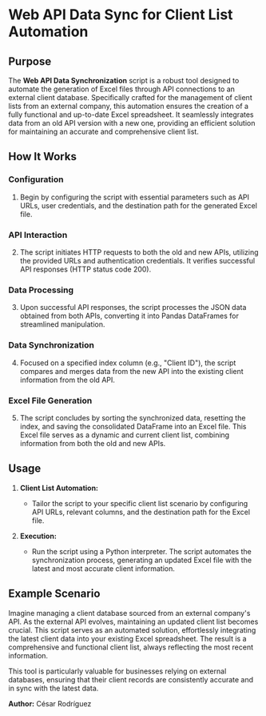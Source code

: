 # Web API Data Sync for Client List Automation

## Purpose

The **Web API Data Synchronization** script is a robust tool designed to automate the generation of Excel files through API connections to an external client database. Specifically crafted for the management of client lists from an external company, this automation ensures the creation of a fully functional and up-to-date Excel spreadsheet. It seamlessly integrates data from an old API version with a new one, providing an efficient solution for maintaining an accurate and comprehensive client list.

## How It Works

### Configuration

1. Begin by configuring the script with essential parameters such as API URLs, user credentials, and the destination path for the generated Excel file.

### API Interaction

2. The script initiates HTTP requests to both the old and new APIs, utilizing the provided URLs and authentication credentials. It verifies successful API responses (HTTP status code 200).

### Data Processing

3. Upon successful API responses, the script processes the JSON data obtained from both APIs, converting it into Pandas DataFrames for streamlined manipulation.

### Data Synchronization

4. Focused on a specified index column (e.g., "Client ID"), the script compares and merges data from the new API into the existing client information from the old API.

### Excel File Generation

5. The script concludes by sorting the synchronized data, resetting the index, and saving the consolidated DataFrame into an Excel file. This Excel file serves as a dynamic and current client list, combining information from both the old and new APIs.

## Usage

1. **Client List Automation:**
   - Tailor the script to your specific client list scenario by configuring API URLs, relevant columns, and the destination path for the Excel file.

2. **Execution:**
   - Run the script using a Python interpreter. The script automates the synchronization process, generating an updated Excel file with the latest and most accurate client information.

## Example Scenario

Imagine managing a client database sourced from an external company's API. As the external API evolves, maintaining an updated client list becomes crucial. This script serves as an automated solution, effortlessly integrating the latest client data into your existing Excel spreadsheet. The result is a comprehensive and functional client list, always reflecting the most recent information.

This tool is particularly valuable for businesses relying on external databases, ensuring that their client records are consistently accurate and in sync with the latest data.

**Author:** César Rodríguez
